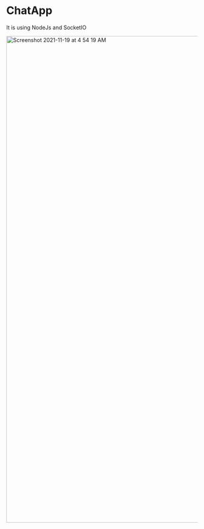 # ChatApp
It is using NodeJs and SocketIO


<img width="1279" alt="Screenshot 2021-11-19 at 4 54 19 AM" src="https://user-images.githubusercontent.com/52318574/142512514-92b3bf0b-40f1-48da-a773-7311ffdd1a8e.png">
